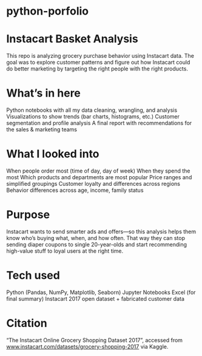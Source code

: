 # python-porfolio

# Instacart Basket Analysis
This repo is analyzing grocery purchase behavior using Instacart data. The goal was to explore customer patterns and figure out how Instacart could do better marketing by targeting the right people with the right products.

# What’s in here
Python notebooks with all my data cleaning, wrangling, and analysis
Visualizations to show trends (bar charts, histograms, etc.)
Customer segmentation and profile analysis
A final report with recommendations for the sales & marketing teams

# What I looked into
When people order most (time of day, day of week)
When they spend the most
Which products and departments are most popular
Price ranges and simplified groupings
Customer loyalty and differences across regions
Behavior differences across age, income, family status

# Purpose
Instacart wants to send smarter ads and offers—so this analysis helps them know who’s buying what, when, and how often. That way they can stop sending diaper coupons to single 20-year-olds and start recommending high-value stuff to loyal users at the right time.

# Tech used
Python (Pandas, NumPy, Matplotlib, Seaborn)
Jupyter Notebooks
Excel (for final summary)
Instacart 2017 open dataset + fabricated customer data

# Citation
“The Instacart Online Grocery Shopping Dataset 2017”, accessed from www.instacart.com/datasets/grocery-shopping-2017 via Kaggle.
